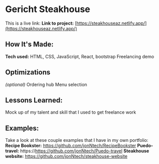 # Gericht Steakhouse

This is a live link: 
**Link to project:** [https://steakhouseaz.netlify.app/](https://steakhouseaz.netlify.app/)

## How It's Made:
**Tech used:** HTML, CSS, JavaScript, React, bootstrap
Freelancing demo 
## Optimizations
*(optional)*
Ordering hub
Menu selection

## Lessons Learned:
Mock up of my talent and skill that I used to get freelance work 

## Examples:
Take a look at these couple examples that I have in my own portfolio:
**Recipe Bookster:** https://github.com/jonNtech/RecipeBookster
**Puedo-travel:** https://https://github.com/jonNtech/Puedo-travel
**Steakhouse website:** https://github.com/jonNtech/steakhouse-website

